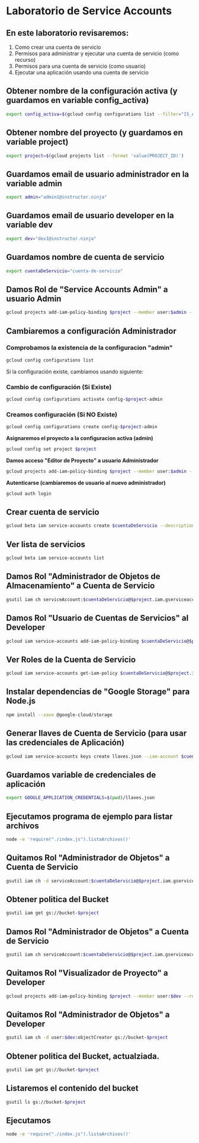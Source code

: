 # Laboratorio de Service Accounts

## En este laboratorio revisaremos:
1) Como crear una cuenta de servicio
2) Permisos para administrar y ejecutar una cuenta de servicio (como recurso)
3) Permisos para una cuenta de servicio (como usuario)
4) Ejecutar una aplicación usando una cuenta de servicio


## Obtener nombre de la configuración activa (y guardamos en variable config_activa)
```bash
export config_activa=$(gcloud config configurations list --filter="IS_ACTIVE=True" --format 'value(NAME)')
```

## Obtener nombre del proyecto (y guardamos en variable project)
```bash
export project=$(gcloud projects list --format 'value(PROJECT_ID)')
```

## Guardamos email de usuario administrador en la variable admin
```bash
export admin="admin1@instructor.ninja"
```

## Guardamos email de usuario developer en la variable dev
```bash
export dev="dev1@instructor.ninja"
```

## Guardamos nombre de cuenta de servicio
```bash
export cuentaDeServicio="cuenta-de-servicio"
```

## Damos Rol de "Service Accounts Admin" a usuario Admin
```bash
gcloud projects add-iam-policy-binding $project --member user:$admin --role roles/iam.serviceAccountAdmin
```

## Cambiaremos a configuración Administrador

### Comprobamos la existencia de la configuracion "admin"
```bash
gcloud config configurations list
```
Si la configuración existe, cambiamos usando siguiente:

### Cambio de configuración (Si Existe)
```bash
gcloud config configurations activate config-$project-admin
```
### Creamos configuración (Si NO Existe)
```bash
gcloud config configurations create config-$project-admin
```
**Asignaremos el proyecto a la configuracion activa (admin)**
```bash
gcloud config set project $project
```
**Damos acceso "Editor de Proyecto" a usuario Administrador**
```bash
gcloud projects add-iam-policy-binding $project --member user:$admin --role roles/editor
```
**Autenticarse (cambiaremos de usuario al nuevo administrador)**
```bash
gcloud auth login
```

## Crear cuenta de servicio
```bash
gcloud beta iam service-accounts create $cuentaDeServicio --description "Cuenta de Servicio" --display-name "sa"
```

## Ver lista de servicios
```bash
gcloud beta iam service-accounts list
```

## Damos Rol "Administrador de Objetos de Almacenamiento" a Cuenta de Servicio
```bash
gsutil iam ch serviceAccount:$cuentaDeServicio@$project.iam.gserviceaccount.com:objectAdmin gs://bucket-$project
```

## Damos Rol "Usuario de Cuentas de Servicios" al Developer
```bash
gcloud iam service-accounts add-iam-policy-binding $cuentaDeServicio@$project.iam.gserviceaccount.com --member=user:$dev --role='roles/iam.serviceAccountUser'
```

## Ver Roles de la Cuenta de Servicio
```bash
gcloud iam service-accounts get-iam-policy $cuentaDeServicio@$project.iam.gserviceaccount.com
```

## Instalar dependencias de "Google Storage" para Node.js
```bash
npm install --save @google-cloud/storage
```

## Generar llaves de Cuenta de Servicio (para usar las credenciales de Aplicación)
```bash
gcloud iam service-accounts keys create llaves.json --iam-account $cuentaDeServicio@$project.iam.gserviceaccount.com
```

## Guardamos variable de credenciales de aplicación
```bash
export GOOGLE_APPLICATION_CREDENTIALS=$(pwd)/llaves.json
```

## Ejecutamos programa de ejemplo para listar archivos
```bash
node -e 'require("./index.js").listaArchivos()'
```

## Quitamos Rol "Administrador de Objetos" a Cuenta de Servicio
```bash
gsutil iam ch -d serviceAccount:$cuentaDeServicio@$project.iam.gserviceaccount.com:objectAdmin gs://bucket-$project
```

## Obtener politica del Bucket
```bash
gsutil iam get gs://bucket-$project
```

## Damos Rol "Administrador de Objetos" a Cuenta de Servicio
```bash
gsutil iam ch serviceAccount:$cuentaDeServicio@$project.iam.gserviceaccount.com:objectAdmin gs://bucket-$project
```

## Quitamos Rol "Visualizador de Proyecto" a Developer
```bash
gcloud projects add-iam-policy-binding $project --member user:$dev --role roles/viewer
```

## Quitamos Rol "Administrador de Objetos" a Developer
```bash
gsutil iam ch -d user:$dev:objectCreator gs://bucket-$project
```

## Obtener politica del Bucket, actualziada.
```bash
gsutil iam get gs://bucket-$project
```
## Listaremos el contenido del bucket
```bash
gsutil ls gs://bucket-$project
```

## Ejecutamos
```bash
node -e 'require("./index.js").listaArchivos()'
```
